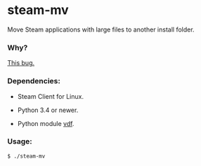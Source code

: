 # steam-mv

Move Steam applications with large files to another install folder.

### Why?

[This bug.](https://github.com/ValveSoftware/steam-for-linux/issues/4851)

### Dependencies:

* Steam Client for Linux.

* Python 3.4 or newer.

* Python module [vdf](https://github.com/ValvePython/vdf).

### Usage:

    $ ./steam-mv